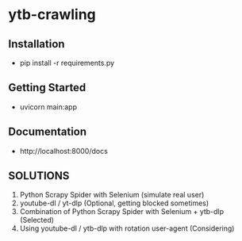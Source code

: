 # ytb-crawling

## Installation
- pip install -r requirements.py

## Getting Started
- uvicorn main:app

## Documentation
- http://localhost:8000/docs

## SOLUTIONS
1. Python Scrapy Spider with Selenium (simulate real user)
2. youtube-dl / yt-dlp (Optional, getting blocked sometimes)
3. Combination of Python Scrapy Spider with Selenium + ytb-dlp (Selected)
4. Using youtube-dl / ytb-dlp with rotation user-agent (Considering)